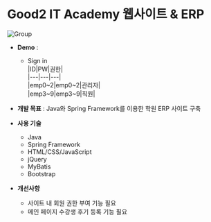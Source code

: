 # Good2 IT Academy 웹사이트 & ERP  
 
![Group](https://user-images.githubusercontent.com/99333136/179507226-a0e16f28-7682-4e6d-a174-30c6a1dcf0a3.png)  


* __Demo__ :  
  * Sign in  
  |ID|PW|권한|  
  |---|---|---|  
  |emp0\~2|emp0\~2|관리자|  
  |emp3\~9|emp3\~9|직원|  

* __개발 목표__ : Java와 Spring Framework를 이용한 학원 ERP 사이트 구축  
* __사용 기술__  
  * Java  
  * Spring Framework   
  * HTML/CSS/JavaScript  
  * jQuery  
  * MyBatis  
  * Bootstrap  
* __개선사항__  
  * 사이트 내 회원 권한 부여 기능 필요  
  * 메인 페이지 수강생 후기 등록 기능 필요
 
  
